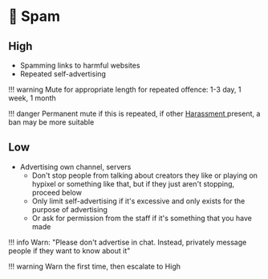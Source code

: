 # 📣 Spam

## **High**

* Spamming links to harmful websites
* Repeated self-advertising

!!! warning
    Mute for appropriate length for repeated offence: 1-3 day, 1 week, 1 month

!!! danger
    Permanent mute if this is repeated, if other [Harassment ](../harassment/)present, a ban may be more suitable


## **Low**

* Advertising own channel, servers
  * Don't stop people from talking about creators they like or playing on hypixel or something like that, but if they just aren't stopping, proceed below
  * Only limit self-advertising if it's excessive and only exists for the purpose of advertising
  * Or ask for permission from the staff if it's something that you have made

!!! info
    Warn: "Please don't advertise in chat. Instead, privately message people if they want to know about it"


!!! warning
    Warn the first time, then escalate to High
